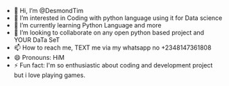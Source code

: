 - 👋 Hi, I’m @DesmondTim
- 👀 I’m interested in Coding with python language using it for Data science
- 🌱 I’m currently learning Python Language and more
- 💞️ I’m looking to collaborate on any open python based project and YOUR DaTa SeT
- 📫 How to reach me, TEXT me via my whatsapp no +2348147361808
- 😄 Pronouns: HiM
- ⚡ Fun fact: I'm so enthusiastic about coding and development project but i love playing games.

<!---
DesmondTim/DesmondTim is a ✨ special ✨ repository because its `README.md` (this file) appears on your GitHub profile.
You can click the Preview link to take a look at your changes.
--->
